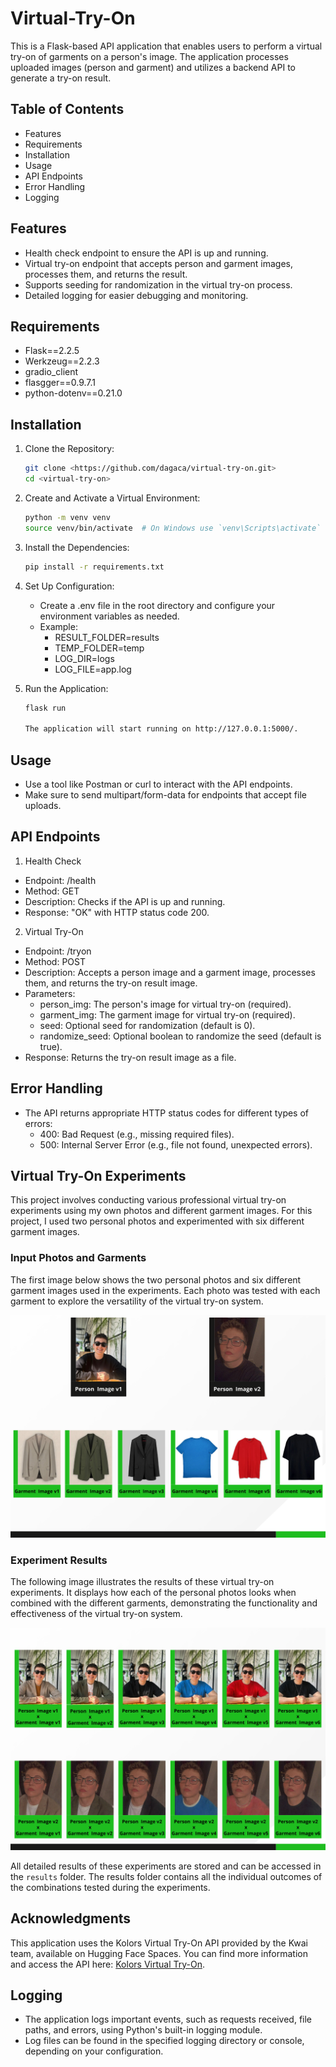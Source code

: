 # Virtual-Try-On

This is a Flask-based API application that enables users to perform a virtual try-on of garments on a person's image. The application processes uploaded images (person and garment) and utilizes a backend API to generate a try-on result.

## Table of Contents

- Features
- Requirements
- Installation
- Usage
- API Endpoints
- Error Handling
- Logging

## Features

- Health check endpoint to ensure the API is up and running.
- Virtual try-on endpoint that accepts person and garment images, processes them, and returns the result.
- Supports seeding for randomization in the virtual try-on process.
- Detailed logging for easier debugging and monitoring.

## Requirements

- Flask==2.2.5
- Werkzeug==2.2.3
- gradio_client
- flasgger==0.9.7.1
- python-dotenv==0.21.0

## Installation

1. Clone the Repository:
   ```bash
   git clone <https://github.com/dagaca/virtual-try-on.git>
   cd <virtual-try-on>
   ```
   
2. Create and Activate a Virtual Environment:
   ```bash
   python -m venv venv
   source venv/bin/activate  # On Windows use `venv\Scripts\activate`
   ```
   
3. Install the Dependencies:
   ```bash
   pip install -r requirements.txt
   ```
   
4. Set Up Configuration:
   - Create a .env file in the root directory and configure your environment variables as needed.
   - Example:
       - RESULT_FOLDER=results
       - TEMP_FOLDER=temp
       - LOG_DIR=logs
       - LOG_FILE=app.log

5. Run the Application:
   ```bash
   flask run

   The application will start running on http://127.0.0.1:5000/.
   ```
   
## Usage

- Use a tool like Postman or curl to interact with the API endpoints.
- Make sure to send multipart/form-data for endpoints that accept file uploads.

## API Endpoints

1. Health Check

- Endpoint: /health
- Method: GET
- Description: Checks if the API is up and running.
- Response: "OK" with HTTP status code 200.

2. Virtual Try-On

- Endpoint: /tryon
- Method: POST
- Description: Accepts a person image and a garment image, processes them, and returns the try-on result image.
- Parameters:
  - person_img: The person's image for virtual try-on (required).
  - garment_img: The garment image for virtual try-on (required).
  - seed: Optional seed for randomization (default is 0).
  - randomize_seed: Optional boolean to randomize the seed (default is true).
- Response: Returns the try-on result image as a file.

## Error Handling

- The API returns appropriate HTTP status codes for different types of errors:
  - 400: Bad Request (e.g., missing required files).
  - 500: Internal Server Error (e.g., file not found, unexpected errors).

## Virtual Try-On Experiments

This project involves conducting various professional virtual try-on experiments using my own photos and different garment images. For this project, I used two personal photos and experimented with six different garment images. 

### Input Photos and Garments

The first image below shows the two personal photos and six different garment images used in the experiments. Each photo was tested with each garment to explore the versatility of the virtual try-on system.

![Input Photos and Garments](images/input-photos-and-garments.png)

### Experiment Results

The following image illustrates the results of these virtual try-on experiments. It displays how each of the personal photos looks when combined with the different garments, demonstrating the functionality and effectiveness of the virtual try-on system.

![Virtual Try-On Results](images/virtual-tryon-results.png)

All detailed results of these experiments are stored and can be accessed in the `results` folder. The results folder contains all the individual outcomes of the combinations tested during the experiments.

## Acknowledgments

This application uses the Kolors Virtual Try-On API provided by the Kwai team, available on Hugging Face Spaces. You can find more information and access the API here: [Kolors Virtual Try-On](https://huggingface.co/spaces/Kwai-Kolors/Kolors-Virtual-Try-On).

## Logging

- The application logs important events, such as requests received, file paths, and errors, using Python's built-in logging module.
- Log files can be found in the specified logging directory or console, depending on your configuration.

